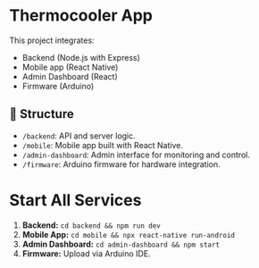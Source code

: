 # Thermocooler App

This project integrates:

- Backend (Node.js with Express)
- Mobile app (React Native)
- Admin Dashboard (React)
- Firmware (Arduino)

## 📂 Structure

- `/backend`: API and server logic.
- `/mobile`: Mobile app built with React Native.
- `/admin-dashboard`: Admin interface for monitoring and control.
- `/firmware`: Arduino firmware for hardware integration.

# Start All Services

1. **Backend:** `cd backend && npm run dev`
2. **Mobile App:** `cd mobile && npx react-native run-android`
3. **Admin Dashboard:** `cd admin-dashboard && npm start`
4. **Firmware:** Upload via Arduino IDE.

